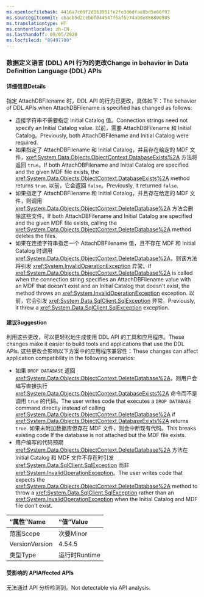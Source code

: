 ```yaml
---
ms.openlocfilehash: 4416a7c09f2d163961fe2fe3d6dfaa8bd5e66f93
ms.sourcegitcommit: cbacb5d2cebbf044547f6af6e74a9de866800985
ms.translationtype: HT
ms.contentlocale: zh-CN
ms.lasthandoff: 09/05/2020
ms.locfileid: "89497700"
---
```

### <a name="change-in-behavior-in-data-definition-language-ddl-apis"></a><span data-ttu-id="d7233-101">数据定义语言 (DDL) API 行为的更改</span><span class="sxs-lookup"><span data-stu-id="d7233-101">Change in behavior in Data Definition Language (DDL) APIs</span></span>

#### <a name="details"></a><span data-ttu-id="d7233-102">详细信息</span><span class="sxs-lookup"><span data-stu-id="d7233-102">Details</span></span>

<span data-ttu-id="d7233-103">指定 AttachDBFilename 时，DDL API 的行为已更改，具体如下：</span><span class="sxs-lookup"><span data-stu-id="d7233-103">The behavior of DDL APIs when AttachDBFilename is specified has changed as follows:</span></span><ul><li><span data-ttu-id="d7233-104">连接字符串不需要指定 Initial Catalog 值。</span><span class="sxs-lookup"><span data-stu-id="d7233-104">Connection strings need not specify an Initial Catalog value.</span></span> <span data-ttu-id="d7233-105">以前，需要 AttachDBFilename 和 Initial Catalog。</span><span class="sxs-lookup"><span data-stu-id="d7233-105">Previously, both AttachDBFilename and Initial Catalog were required.</span></span></li><li><span data-ttu-id="d7233-106">如果指定了 AttachDBFilename 和 Initial Catalog，并且存在给定的 MDF 文件，<xref:System.Data.Objects.ObjectContext.DatabaseExists%2A> 方法将返回 <code>true</code>。</span><span class="sxs-lookup"><span data-stu-id="d7233-106">If both AttachDBFilename and Initial Catalog are specified and the given MDF file exists, the <xref:System.Data.Objects.ObjectContext.DatabaseExists%2A> method returns <code>true</code>.</span></span> <span data-ttu-id="d7233-107">以前，它会返回 <code>false</code>。</span><span class="sxs-lookup"><span data-stu-id="d7233-107">Previously, it returned <code>false</code>.</span></span></li><li><span data-ttu-id="d7233-108">如果指定了 AttachDBFilename 和 Initial Catalog，并且存在给定的 MDF 文件，则调用 <xref:System.Data.Objects.ObjectContext.DeleteDatabase%2A> 方法会删除这些文件。</span><span class="sxs-lookup"><span data-stu-id="d7233-108">If both AttachDBFilename and Initial Catalog are specified and the given MDF file exists, calling the <xref:System.Data.Objects.ObjectContext.DeleteDatabase%2A> method deletes the files.</span></span></li><li><span data-ttu-id="d7233-109">如果在连接字符串指定一个 AttachDBFilename 值，且不存在 MDF 和 Initial Catalog 时调用 <xref:System.Data.Objects.ObjectContext.DeleteDatabase%2A>，则该方法将引发 <xref:System.InvalidOperationException> 异常。</span><span class="sxs-lookup"><span data-stu-id="d7233-109">If <xref:System.Data.Objects.ObjectContext.DeleteDatabase%2A> is called when the connection string specifies an AttachDBFilename value with an MDF that doesn't exist and an Initial Catalog that doesn't exist, the method throws an <xref:System.InvalidOperationException> exception.</span></span> <span data-ttu-id="d7233-110">以前，它会引发 <xref:System.Data.SqlClient.SqlException> 异常。</span><span class="sxs-lookup"><span data-stu-id="d7233-110">Previously, it threw a <xref:System.Data.SqlClient.SqlException> exception.</span></span></li></ul>

#### <a name="suggestion"></a><span data-ttu-id="d7233-111">建议</span><span class="sxs-lookup"><span data-stu-id="d7233-111">Suggestion</span></span>

<span data-ttu-id="d7233-112">利用这些更改，可以更轻松地生成使用 DDL API 的工具和应用程序。</span><span class="sxs-lookup"><span data-stu-id="d7233-112">These changes make it easier to build tools and applications that use the DDL APIs.</span></span> <span data-ttu-id="d7233-113">这些更改会影响以下方案中的应用程序兼容性：</span><span class="sxs-lookup"><span data-stu-id="d7233-113">These changes can affect application compatibility in the following scenarios:</span></span><ul><li><span data-ttu-id="d7233-114">如果 <code>DROP DATABASE</code> 返回 <xref:System.Data.Objects.ObjectContext.DeleteDatabase%2A>，则用户会编写直接执行 <xref:System.Data.Objects.ObjectContext.DatabaseExists%2A> 命令而不是调用 <code>true</code> 的代码。</span><span class="sxs-lookup"><span data-stu-id="d7233-114">The user writes code that executes a <code>DROP DATABASE</code> command directly instead of calling <xref:System.Data.Objects.ObjectContext.DeleteDatabase%2A> if <xref:System.Data.Objects.ObjectContext.DatabaseExists%2A> returns <code>true</code>.</span></span> <span data-ttu-id="d7233-115">如果未附加数据库但存在 MDF 文件，则会中断现有代码。</span><span class="sxs-lookup"><span data-stu-id="d7233-115">This breaks existing code If the database is not attached but the MDF file exists.</span></span></li><li><span data-ttu-id="d7233-116">用户编写的代码预期 <xref:System.Data.Objects.ObjectContext.DeleteDatabase%2A> 方法在 Initial Catalog 和 MDF 文件不存在时引发 <xref:System.Data.SqlClient.SqlException> 而非 <xref:System.InvalidOperationException>。</span><span class="sxs-lookup"><span data-stu-id="d7233-116">The user writes code that expects the <xref:System.Data.Objects.ObjectContext.DeleteDatabase%2A> method to throw a <xref:System.Data.SqlClient.SqlException> rather than an <xref:System.InvalidOperationException> when the Initial Catalog and MDF file don't exist.</span></span></li></ul>

| <span data-ttu-id="d7233-117">“属性”</span><span class="sxs-lookup"><span data-stu-id="d7233-117">Name</span></span>    | <span data-ttu-id="d7233-118">“值”</span><span class="sxs-lookup"><span data-stu-id="d7233-118">Value</span></span>       |
|:--------|:------------|
| <span data-ttu-id="d7233-119">范围</span><span class="sxs-lookup"><span data-stu-id="d7233-119">Scope</span></span>   |<span data-ttu-id="d7233-120">次要</span><span class="sxs-lookup"><span data-stu-id="d7233-120">Minor</span></span>|
|<span data-ttu-id="d7233-121">Version</span><span class="sxs-lookup"><span data-stu-id="d7233-121">Version</span></span>|<span data-ttu-id="d7233-122">4.5</span><span class="sxs-lookup"><span data-stu-id="d7233-122">4.5</span></span>|
|<span data-ttu-id="d7233-123">类型</span><span class="sxs-lookup"><span data-stu-id="d7233-123">Type</span></span>|<span data-ttu-id="d7233-124">运行时</span><span class="sxs-lookup"><span data-stu-id="d7233-124">Runtime</span></span>|

#### <a name="affected-apis"></a><span data-ttu-id="d7233-125">受影响的 API</span><span class="sxs-lookup"><span data-stu-id="d7233-125">Affected APIs</span></span>

<span data-ttu-id="d7233-126">无法通过 API 分析检测到。</span><span class="sxs-lookup"><span data-stu-id="d7233-126">Not detectable via API analysis.</span></span>

<!--

#### Affected APIs

Not detectable via API analysis.

-->
